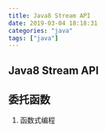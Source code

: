 ```yaml
---
title: Java8 Stream API
date: 2019-03-04 18:18:31
categories: "java"
tags: ["java"]
---
```


## Java8 Stream API
## 委托函数
1. 函数式编程
